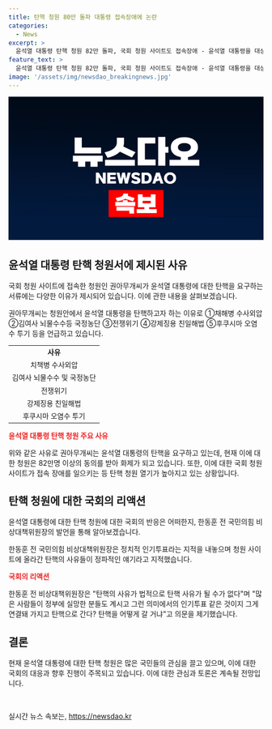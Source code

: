 ```yaml
---
title: 탄핵 청원 80만 돌파 대통령 접속장애에 논란
categories:
  - News
excerpt: >
  윤석열 대통령 탄핵 청원 82만 돌파, 국회 청원 사이트도 접속장애 - 윤석열 대통령을 대상으로 한 탄핵 소추안이 82만명 이상의 동의를 받으며 확산되고 있는 가운데, 국회 청원 사이트는 접속 장애를 겪고 있다. 이에 대한 국민의힘의 반응과 권씨의 탄핵 사유에 대한 의견도 제기되고 있다. 동향에 대한 관심이 증폭되고 있으며, 탄핵 여부에 대한 논의가 더욱 고조되고 있다.
feature_text: >
  윤석열 대통령 탄핵 청원 82만 돌파, 국회 청원 사이트도 접속장애 - 윤석열 대통령을 대상으로 한 탄핵 소추안이 82만명 이상의 동의를 받으며 확산되고 있는 가운데, 국회 청원 사이트는 접속 장애를 겪고 있다. 이에 대한 국민의힘의 반응과 권씨의 탄핵 사유에 대한 의견도 제기되고 있다. 동향에 대한 관심이 증폭되고 있으며, 탄핵 여부에 대한 논의가 더욱 고조되고 있다.
image: '/assets/img/newsdao_breakingnews.jpg'
---
```


<p><img src="/assets/img/newsdao_breakingnews.jpg" alt="implanttips 속보" /></p>

<h2 data-ke-size="size26">윤석열 대통령 탄핵 청원서에 제시된 사유</h2>

<p>국회 청원 사이트에 접속한 청원인 권아무개씨가 윤석열 대통령에 대한 탄핵을 요구하는 서류에는 다양한 이유가 제시되어 있습니다. 이에 관한 내용을 살펴보겠습니다.</p>

<p data-ke-size="size16">권아무개씨는 청원안에서 윤석열 대통령을 탄핵하고자 하는 이유로 ①채해병 수사외압 ②김여사 뇌물수수등 국정농단 ③전쟁위기 ④강제징용 친일해법 ⑤후쿠시마 오염수 투기 등을 언급하고 있습니다.</p>

<table>
    <tr>
        <td style="text-align: center; height: 17px;"><b>사유</b></td>
    </tr>
    <tr>
        <td style="text-align: center; height: 17px;">치책병 수사외압</td>
    </tr>
    <tr>
        <td style="text-align: center; height: 17px;">김여사 뇌물수수 및 국정농단</td>
    </tr>
    <tr>
        <td style="text-align: center; height: 17px;">전쟁위기</td>
    </tr>
    <tr>
        <td style="text-align: center; height: 17px;">강제징용 친일해법</td>
    </tr>
    <tr>
        <td style="text-align: center; height: 17px;">후쿠시마 오염수 투기</td>
    </tr>
</table>

<p><b><span style="color: #ee2323;">윤석열 대통령 탄핵 청원 주요 사유</span></b></p>

<p data-ke-size="size16">위와 같은 사유로 권아무개씨는 윤석열 대통령의 탄핵을 요구하고 있는데, 현재 이에 대한 청원은 82만명 이상의 동의를 받아 화제가 되고 있습니다. 또한, 이에 대한 국회 청원 사이트가 접속 장애를 일으키는 등 탄핵 청원 열기가 높아지고 있는 상황입니다.</p>

<h2 data-ke-size="size26">탄핵 청원에 대한 국회의 리액션</h2>

<p>윤석열 대통령에 대한 탄핵 청원에 대한 국회의 반응은 어떠한지, 한동훈 전 국민의힘 비상대책위원장의 발언을 통해 알아보겠습니다.</p>

<p data-ke-size="size16">한동훈 전 국민의힘 비상대책위원장은 정치적 인기투표라는 지적을 내놓으며 청원 사이트에 올라간 탄핵의 사유들이 정파적인 얘기라고 지적했습니다.</p>

<p><b><span style="color: #ee2323;">국회의 리액션</span></b></p>

<p data-ke-size="size16">한동훈 전 비상대책위원장은 "탄핵의 사유가 법적으로 탄핵 사유가 될 수가 없다"며 "많은 사람들이 정부에 실망한 분들도 계시고 그런 의미에서의 인기투표 같은 것이지 그게 연결돼 가지고 탄핵으로 간다? 탄핵을 어떻게 갈 거냐"고 의문을 제기했습니다.</p>

<h2 data-ke-size="size26">결론</h2>

<p>현재 윤석열 대통령에 대한 탄핵 청원은 많은 국민들의 관심을 끌고 있으며, 이에 대한 국회의 대응과 향후 진행이 주목되고 있습니다. 이에 대한 관심과 토론은 계속될 전망입니다.</p>

<p data-ke-size="size16">&nbsp;</p>
실시간 뉴스 속보는, <a href="https://newsdao.kr" rel="dofollow">https://newsdao.kr</a>


